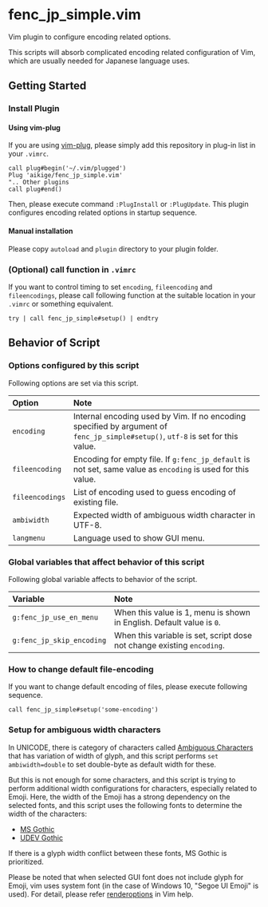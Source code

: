 # fenc_jp_simple.vim

Vim plugin to configure encoding related options.

This scripts will absorb complicated encoding related configuration of Vim,
which are usually needed for Japanese language uses.

## Getting Started

### Install Plugin

#### Using vim-plug

If you are using [vim-plug](https://github.com/junegunn/vim-plug),
please simply add this repository in plug-in list in your `.vimrc`.

```vim
call plug#begin('~/.vim/plugged')
Plug 'aikige/fenc_jp_simple.vim'
".. Other plugins
call plug#end()
```

Then, please execute command `:PlugInstall` or `:PlugUpdate`.
This plugin configures encoding related options in startup sequence.

#### Manual installation

Please copy `autoload` and `plugin` directory to your plugin folder.

### (Optional) call function in `.vimrc`

If you want to control timing to set `encoding`, `fileencoding` and `fileencodings`,
please call following function at the suitable location in your `.vimrc` or something equivalent.

```vim
try | call fenc_jp_simple#setup() | endtry
```

## Behavior of Script

### Options configured by this script

Following options are set via this script.

|Option|Note|
|:--|:--|
|`encoding`|Internal encoding used by Vim. If no encoding specified by argument of `fenc_jp_simple#setup()`, `utf-8` is set for this value.|
|`fileencoding`|Encoding for empty file. If `g:fenc_jp_default` is not set, same value as `encoding` is used for this value.|
|`fileencodings`|List of encoding used to guess encoding of existing file.|
|`ambiwidth`|Expected width of ambiguous width character in UTF-8.|
|`langmenu`|Language used to show GUI menu.|

### Global variables that affect behavior of this script

Following global variable affects to behavior of the script.

|Variable|Note|
|:--|:--|
|`g:fenc_jp_use_en_menu`|When this value is 1, menu is shown in English. Default value is `0`.|
|`g:fenc_jp_skip_encoding`|When this variable is set, script dose not change existing `encoding`.|

### How to change default file-encoding

If you want to change default encoding of files, please execute following sequence.

```vim
call fenc_jp_simple#setup('some-encoding')
```

### Setup for ambiguous width characters

In UNICODE, there is category of characters called [Ambiguous Characters](https://unicode.org/reports/tr11/#Ambiguous) that has variation of width of glyph, and this script performs `set ambiwidth=double` to set double-byte as default width for these.

But this is not enough for some characters, and this script is trying to perform additional width configurations for characters, especially related to Emoji.
Here, the width of the Emoji has a strong dependency on the selected fonts, and this script uses the following fonts to determine the width of the characters:

- [MS Gothic](https://learn.microsoft.com/typography/font-list/ms-gothic)
- [UDEV Gothic](https://github.com/yuru7/udev-gothic)

If there is a glyph width conflict between these fonts, MS Gothic is prioritized.

Please be noted that when selected GUI font does not include glyph for Emoji, vim uses system font (in the case of Windows 10, "Segoe UI Emoji" is used).
For detail, please refer [renderoptions](https://vimhelp.org/options.txt.html#%27renderoptions%27) in Vim help.
